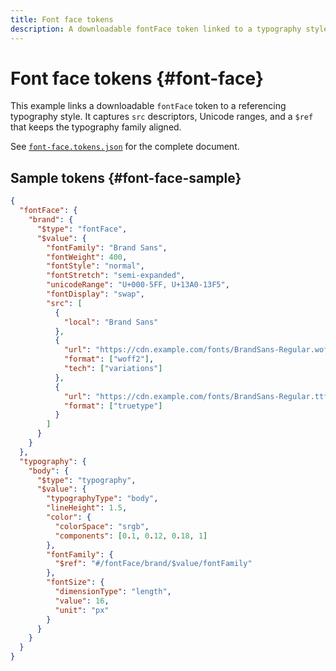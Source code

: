 ```yaml
---
title: Font face tokens
description: A downloadable fontFace token linked to a typography style.
---
```


# Font face tokens {#font-face}

This example links a downloadable `fontFace` token to a referencing typography style. It captures `src` descriptors, Unicode ranges, and a `$ref` that keeps the typography family aligned.

See [`font-face.tokens.json`](https://github.com/bylapidist/dtif/blob/main/examples/font-face.tokens.json) for the complete document.

## Sample tokens {#font-face-sample}

```json
{
  "fontFace": {
    "brand": {
      "$type": "fontFace",
      "$value": {
        "fontFamily": "Brand Sans",
        "fontWeight": 400,
        "fontStyle": "normal",
        "fontStretch": "semi-expanded",
        "unicodeRange": "U+000-5FF, U+13A0-13F5",
        "fontDisplay": "swap",
        "src": [
          {
            "local": "Brand Sans"
          },
          {
            "url": "https://cdn.example.com/fonts/BrandSans-Regular.woff2",
            "format": ["woff2"],
            "tech": ["variations"]
          },
          {
            "url": "https://cdn.example.com/fonts/BrandSans-Regular.ttf",
            "format": ["truetype"]
          }
        ]
      }
    }
  },
  "typography": {
    "body": {
      "$type": "typography",
      "$value": {
        "typographyType": "body",
        "lineHeight": 1.5,
        "color": {
          "colorSpace": "srgb",
          "components": [0.1, 0.12, 0.18, 1]
        },
        "fontFamily": {
          "$ref": "#/fontFace/brand/$value/fontFamily"
        },
        "fontSize": {
          "dimensionType": "length",
          "value": 16,
          "unit": "px"
        }
      }
    }
  }
}
```
